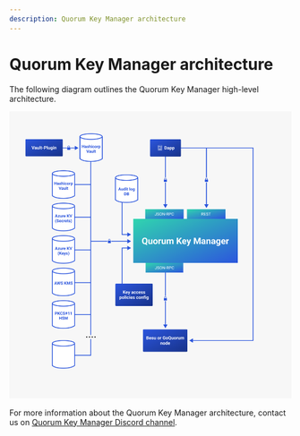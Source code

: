 ```yaml
---
description: Quorum Key Manager architecture
---
```


# Quorum Key Manager architecture

The following diagram outlines the Quorum Key Manager high-level architecture.

![Architecture](../Images/Architecture.png)

For more information about the Quorum Key Manager architecture, contact us on
[Quorum Key Manager Discord channel](https://discord.com/invite/consensys).
